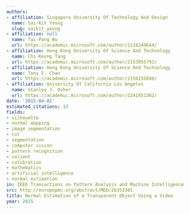 ```yaml
---
authors:
- affiliation: Singapore University Of Technology And Design
  name: Sai-Kit Yeung
  slug: saikit_yeung
- affiliation: null
  name: Tai-Pang Wu
  url: https://academic.microsoft.com/author/2116249644/
- affiliation: Hong Kong University Of Science And Technology
  name: Chi-Keung Tang
  url: https://academic.microsoft.com/author/2153955791/
- affiliation: Hong Kong University Of Science And Technology
  name: Tony F. Chan
  url: https://academic.microsoft.com/author/2156155040/
- affiliation: University Of California Los Angeles
  name: Stanley J. Osher
  url: https://academic.microsoft.com/author/2241451362/
date: '2015-04-01'
estimated_citations: 13
fields:
- silhouette
- normal mapping
- image segmentation
- cut
- segmentation
- computer vision
- pattern recognition
- salient
- calibration
- mathematics
- artificial intelligence
- normal estimation
in: IEEE Transactions on Pattern Analysis and Machine Intelligence
src: http://europepmc.org/abstract/MED/26353301
title: Normal Estimation of a Transparent Object Using a Video
year: 2015
---
```

